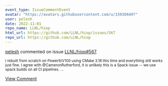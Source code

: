 ```yaml
---
event_type: IssueCommentEvent
avatar: "https://avatars.githubusercontent.com/u/15930449?"
user: pelesh
date: 2022-11-01
repo_name: LLNL/hiop
html_url: https://github.com/LLNL/hiop/issues/567
repo_url: https://github.com/LLNL/hiop
---
```


<a href='https://github.com/pelesh' target='_blank'>pelesh</a> commented on issue <a href='https://github.com/LLNL/hiop/issues/567' target='_blank'>LLNL/hiop#567</a>.

<small>I rebuilt from scratch on Power9/V100 using CMake 3.18 this time and everything still works just fine. I agree with @CameronRutherford, it is unlikely this is a Spack issue -- we use spack builds on all CI pipelines....</small>

<a href='https://github.com/LLNL/hiop/issues/567' target='_blank'>View Comment</a>